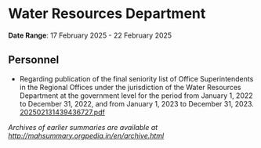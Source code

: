 # Water Resources Department

**Date Range**: 17 February 2025 - 22 February 2025


## Personnel
- Regarding publication of the final seniority list of Office Superintendents in the Regional Offices under the jurisdiction of the Water Resources Department at the government level for the period from January 1, 2022 to December 31, 2022, and from January 1, 2023 to December 31, 2023.\
  [202502131439436727.pdf](https://gr.maharashtra.gov.in/Site/Upload/Government%20Resolutions/English/202502131439436727.pdf)


*Archives of earlier summaries are available at http://mahsummary.orgpedia.in/en/archive.html*